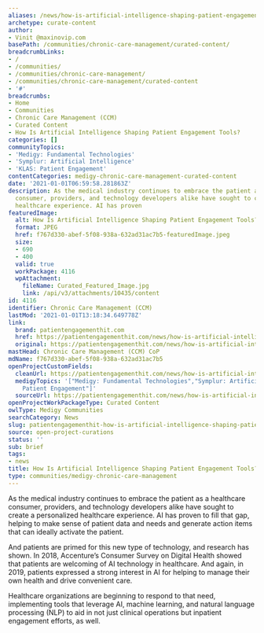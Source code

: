 ```yaml
---
aliases: /news/how-is-artificial-intelligence-shaping-patient-engagement-tools
archetype: curate-content
author:
- Vinit @maxinovip.com
basePath: /communities/chronic-care-management/curated-content/
breadcrumbLinks:
- /
- /communities/
- /communities/chronic-care-management/
- /communities/chronic-care-management/curated-content
- '#'
breadcrumbs:
- Home
- Communities
- Chronic Care Management (CCM)
- Curated Content
- How Is Artificial Intelligence Shaping Patient Engagement Tools?
categories: []
communityTopics:
- 'Medigy: Fundamental Technologies'
- 'Symplur: Artificial Intelligence'
- 'KLAS: Patient Engagement'
contentCategories: medigy-chronic-care-management-curated-content
date: '2021-01-01T06:59:58.281863Z'
description: As the medical industry continues to embrace the patient as a healthcare
  consumer, providers, and technology developers alike have sought to create a personalized
  healthcare experience. AI has proven
featuredImage:
  alt: How Is Artificial Intelligence Shaping Patient Engagement Tools?
  format: JPEG
  href: f767d330-abef-5f08-938a-632ad31ac7b5-featuredImage.jpeg
  size:
  - 690
  - 400
  valid: true
  workPackage: 4116
  wpAttachment:
    fileName: Curated_Featured_Image.jpg
    link: /api/v3/attachments/10435/content
id: 4116
identifier: Chronic Care Management (CCM)
lastMod: '2021-01-01T13:18:34.649778Z'
link:
  brand: patientengagementhit.com
  href: https://patientengagementhit.com/news/how-is-artificial-intelligence-shaping-patient-engagement-tools
  original: https://patientengagementhit.com/news/how-is-artificial-intelligence-shaping-patient-engagement-tools
mastHead: Chronic Care Management (CCM) CoP
mdName: f767d330-abef-5f08-938a-632ad31ac7b5
openProjectCustomFields:
  cleanUrl: https://patientengagementhit.com/news/how-is-artificial-intelligence-shaping-patient-engagement-tools
  medigyTopics: '["Medigy: Fundamental Technologies","Symplur: Artificial Intelligence","KLAS:
    Patient Engagement"]'
  sourceUrl: https://patientengagementhit.com/news/how-is-artificial-intelligence-shaping-patient-engagement-tools
openProjectWorkPackageType: Curated Content
owlType: Medigy Communities
searchCategory: News
slug: patientengagementhit-how-is-artificial-intelligence-shaping-patient-engagement-tools
source: open-project-curations
status: ''
sub: brief
tags:
- news
title: How Is Artificial Intelligence Shaping Patient Engagement Tools?
type: communities/medigy-chronic-care-management
---
```


<p>As the medical industry continues to embrace the patient as a healthcare consumer, providers, and technology developers alike have sought to create a personalized healthcare experience. AI has proven to fill that gap, helping to make sense of patient data and needs and generate action items that can ideally activate the patient.</p><p>And patients are primed for this new type of technology, and research has shown. In 2018, Accenture’s Consumer Survey on Digital Health showed that patients are welcoming of AI technology in healthcare. And again, in 2019, patients expressed a strong interest in AI for helping to manage their own health and drive convenient care.</p><p>Healthcare organizations are beginning to respond to that need, implementing tools that leverage AI, machine learning, and natural language processing (NLP) to aid in not just clinical operations but inpatient engagement efforts, as well.</p>